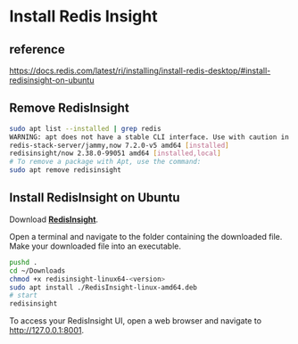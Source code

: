 # Install Redis Insight

## reference

<https://docs.redis.com/latest/ri/installing/install-redis-desktop/#install-redisinsight-on-ubuntu>

## Remove RedisInsight

```bash
sudo apt list --installed | grep redis
WARNING: apt does not have a stable CLI interface. Use with caution in scripts.
redis-stack-server/jammy,now 7.2.0-v5 amd64 [installed]
redisinsight/now 2.38.0-99051 amd64 [installed,local]
# To remove a package with Apt, use the command:
sudo apt remove redisinsight
```

## Install RedisInsight on Ubuntu

Download **[RedisInsight](https://redis.com/redis-enterprise/redis-insight/)**.

Open a terminal and navigate to the folder containing the downloaded file.
Make your downloaded file into an executable.

```bash
pushd .
cd ~/Downloads
chmod +x redisinsight-linux64-<version>
sudo apt install ./RedisInsight-linux-amd64.deb
# start
redisinsight
```

To access your RedisInsight UI, open a web browser and navigate to <http://127.0.0.1:8001>.
